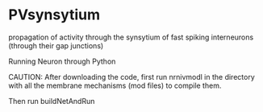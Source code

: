 # PVsynsytium
propagation of activity through the synsytium of fast spiking interneurons (through their gap junctions)

Running Neuron through Python

CAUTION:
After downloading the code, first run nrnivmodl in the directory with all the membrane mechanisms (mod files) to compile them.

Then run buildNetAndRun
